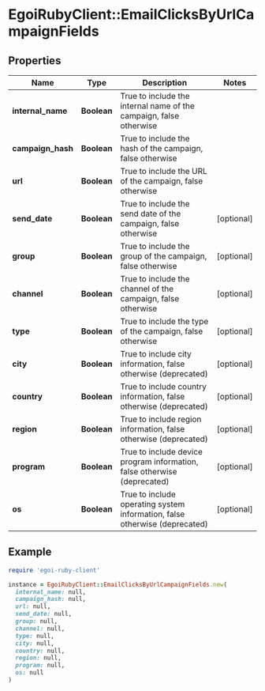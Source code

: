 # EgoiRubyClient::EmailClicksByUrlCampaignFields

## Properties

| Name | Type | Description | Notes |
| ---- | ---- | ----------- | ----- |
| **internal_name** | **Boolean** | True to include the internal name of the campaign, false otherwise |  |
| **campaign_hash** | **Boolean** | True to include the hash of the campaign, false otherwise |  |
| **url** | **Boolean** | True to include the URL of the campaign, false otherwise |  |
| **send_date** | **Boolean** | True to include the send date of the campaign, false otherwise | [optional] |
| **group** | **Boolean** | True to include the group of the campaign, false otherwise | [optional] |
| **channel** | **Boolean** | True to include the channel of the campaign, false otherwise | [optional] |
| **type** | **Boolean** | True to include the type of the campaign, false otherwise | [optional] |
| **city** | **Boolean** | True to include city information, false otherwise (deprecated) | [optional] |
| **country** | **Boolean** | True to include country information, false otherwise (deprecated) | [optional] |
| **region** | **Boolean** | True to include region information, false otherwise (deprecated) | [optional] |
| **program** | **Boolean** | True to include device program information, false otherwise (deprecated) | [optional] |
| **os** | **Boolean** | True to include operating system information, false otherwise (deprecated) | [optional] |

## Example

```ruby
require 'egoi-ruby-client'

instance = EgoiRubyClient::EmailClicksByUrlCampaignFields.new(
  internal_name: null,
  campaign_hash: null,
  url: null,
  send_date: null,
  group: null,
  channel: null,
  type: null,
  city: null,
  country: null,
  region: null,
  program: null,
  os: null
)
```

